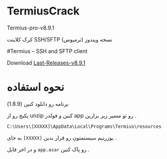 # TermiusCrack
Termius-pro-v8.9.1
  
 کرک کلاینت  SSH/SFTP (ترمیوس) نسخه ویندوز 
    

#Termius – SSH and SFTP client
  
 Download [Last-Releases-v8.9.1](https://github.com/Matialz7/TermiusCrack/releases/download/main/Termius.V8.9.1.zip)
  
# نحوه استفاده 
  
برنامه رو دانلود کنین (1.8.9)
  
پکیج رو از unzip کنین و فولدر app رو تو مسیر زیر بزارین .
```
C:\Users\[XXXXX]\AppData\Local\Programs\Termius\resources
```


به جای ```[XXXXX]``` یوزرنیم سیستمتون رو قرار بدین .

  
و در اخر فایل ```app.asar``` رو پاک کنین .
